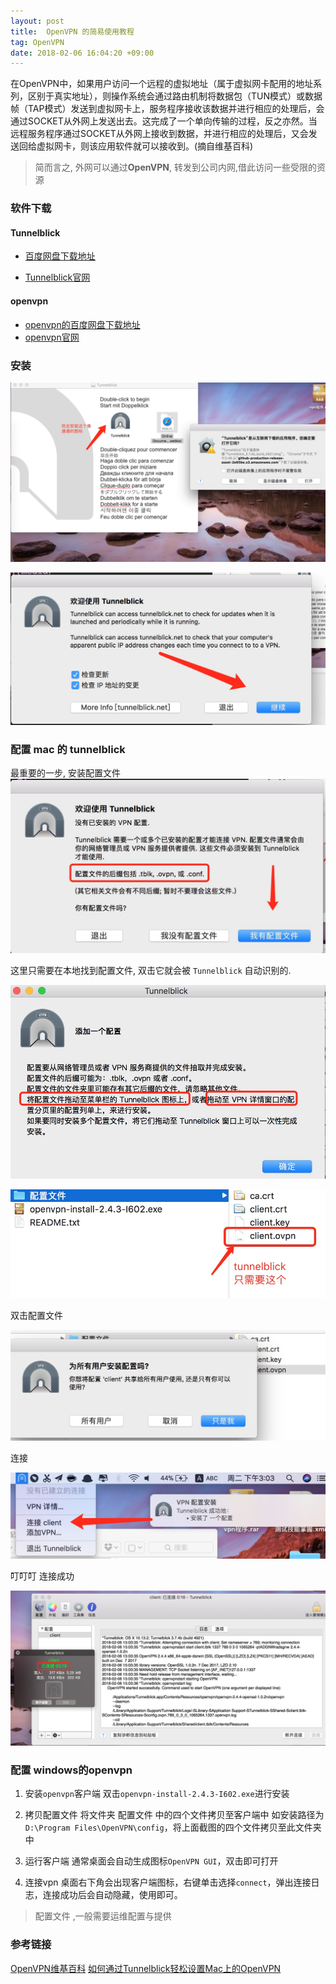 ```yaml
---
layout: post
title:  OpenVPN 的简易使用教程
tag: OpenVPN
date: 2018-02-06 16:04:20 +09:00
---
```


在OpenVPN中，如果用户访问一个远程的虚拟地址（属于虚拟网卡配用的地址系列，区别于真实地址），则操作系统会通过路由机制将数据包（TUN模式）或数据帧（TAP模式）发送到虚拟网卡上，服务程序接收该数据并进行相应的处理后，会通过SOCKET从外网上发送出去。这完成了一个单向传输的过程，反之亦然。当远程服务程序通过SOCKET从外网上接收到数据，并进行相应的处理后，又会发送回给虚拟网卡，则该应用软件就可以接收到。(摘自维基百科)

> 简而言之, 外网可以通过**OpenVPN**, 转发到公司内网,借此访问一些受限的资源

### 软件下载

#### Tunnelblick

* [百度网盘下载地址](https://pan.baidu.com/s/1htgHFN)

* [Tunnelblick官网](https://tunnelblick.net/)

#### openvpn 

* [openvpn的百度网盘下载地址](https://pan.baidu.com/s/1htqlfso)
* [openvpn官网](https://openvpn.net/)

### 安装

![](/assets/post/OpenVPN/15179002976237.jpg)

![](/assets/post/OpenVPN/15179003296210.jpg)

### 配置 mac 的 tunnelblick
最重要的一步, 安装配置文件
![](/assets/post/OpenVPN/15179003672615.jpg)

这里只需要在本地找到配置文件, 双击它就会被 `Tunnelblick` 自动识别的.

![](/assets/post/OpenVPN/15179004512252.jpg)

![](/assets/post/OpenVPN/15179005555140.jpg)

双击配置文件

![](/assets/post/OpenVPN/15179005748425.jpg)

连接

![](/assets/post/OpenVPN/15179006094420.jpg)

叮叮叮 连接成功

![](/assets/post/OpenVPN/15179006726359.jpg)


### 配置 windows的openvpn


1. 安装`openvpn`客户端
双击`openvpn-install-2.4.3-I602.exe`进行安装

2. 拷贝配置文件
将文件夹 配置文件 中的四个文件拷贝至客户端中
如安装路径为 `D:\Program Files\OpenVPN\config`，将上面截图的四个文件拷贝至此文件夹中

3. 运行客户端
通常桌面会自动生成图标`OpenVPN GUI`，双击即可打开

4. 连接vpn
桌面右下角会出现客户端图标，右键单击选择`connect`，弹出连接日志，连接成功后会自动隐藏，使用即可。


> 配置文件 ,一般需要运维配置与提供


### 参考链接

[OpenVPN维基百科](https://zh.wikipedia.org/zh-hans/OpenVPN)
[如何通过Tunnelblick轻松设置Mac上的OpenVPN](http://mos86.com/55473.html)

